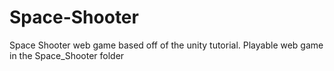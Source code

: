 # Space-Shooter
Space Shooter web game based off of the unity tutorial. Playable web game in the Space_Shooter folder
